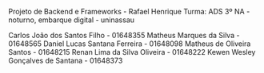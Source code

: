 Projeto de Backend e Frameworks - Rafael Henrique
Turma: ADS 3º NA - noturno, embarque digital - uninassau

Carlos João dos Santos Filho - 01648355
Matheus Marques da Silva - 01648565
Daniel Lucas Santana Ferreira - 01648098 
Matheus de Oliveira Santos - 01648215
Renan Lima da Silva Oliveira - 01648222
Kewen Wesley Gonçalves de Santana - 01648373